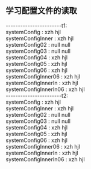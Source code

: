 ## 学习配置文件的读取  
  
-----------------------t1:  
systemConfig : xzh	hjl  
systemConfigInner : xzh	hjl  
systemConfig02 : null	null  
systemConfig03 : null	null  
systemConfig04 : xzh	hjl  
systemConfig05 : xzh	hjl  
systemConfig06 : xzh	hjl  
systemConfigInner06 : xzh	hjl  
systemConfigInnerIn : xzh	hjl  
systemConfigInnerIn06 : xzh	hjl  
-----------------------t2:  
systemConfig : xzh	hjl  
systemConfigInner : xzh	hjl  
systemConfig02 : null	null  
systemConfig03 : null	null  
systemConfig04 : xzh	hjl  
systemConfig05 : xzh	hjl  
systemConfig06 : xzh	hjl  
systemConfigInner06 : xzh	hjl  
systemConfigInnerIn : xzh	hjl  
systemConfigInnerIn06 : xzh	hjl